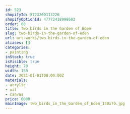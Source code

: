 ```yaml
---
id: 523
shopifyId: 8723260113226
shopifyOptionId: 47772418998602
order: 60
title: Two birds in the Garden of Eden
slug: two-birds-in-the-garden-of-eden
url: art-works/two-birds-in-the-garden-of-eden
aliases: []
categories:
- painting
inStock: true
isVisible: true
height: 70
width: 150
date: 2021-01-01T00:00:00Z
materials:
- acrylic
- oil
- canvas
price: 6000
mainImage: two_birds_in_the_Garden_of_Eden_150x70.jpg
---
```

